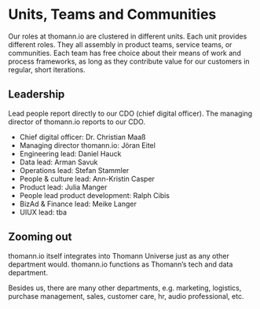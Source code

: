 # Units, Teams and Communities

Our roles at thomann.io are clustered in different units. Each unit provides different roles. They all assembly in product teams, service teams, or communities. Each team has free choice about their means of work and process frameworks, as long as they contribute value for our customers in regular, short iterations.

## Leadership

Lead people report directly to our CDO (chief digital officer). The managing director of thomann.io reports to our CDO.
- Chief digital officer: Dr. Christian Maaß
- Managing director thomann.io: Jöran Eitel
- Engineering lead: Daniel Hauck
- Data lead: Arman Savuk
- Operations lead: Stefan Stammler
- People & culture lead: Ann-Kristin Casper
- Product lead: Julia Manger
- People lead product development: Ralph Cibis
- BizAd & Finance lead: Meike Langer
- UIUX lead: tba

## Zooming out

thomann.io itself integrates into Thomann Universe just as any other department would. thomann.io functions as Thomann’s tech and data department.

Besides us, there are many other departments, e.g. marketing, logistics, purchase management, sales, customer care, hr, audio professional, etc.
